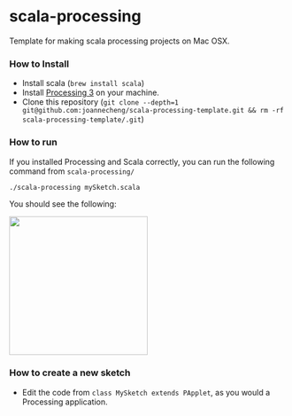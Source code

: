 scala-processing
==

Template for making scala processing projects on Mac OSX.

### How to Install
* Install scala (`brew install scala`)
* Install [Processing 3](https://processing.org/download/) on your machine.
* Clone this repository (`git clone --depth=1 git@github.com:joannecheng/scala-processing-template.git && rm -rf scala-processing-template/.git`)

### How to run
If you installed Processing and Scala correctly, you can run the following command from `scala-processing/`

```
./scala-processing mySketch.scala
```

You should see the following:

<img src="https://github.com/joannecheng/scala-processing-template/blob/master/example.png?raw=true"
height="250">
</img>

### How to create a new sketch

* Edit the code from `class MySketch extends PApplet`, as you would a Processing application.
